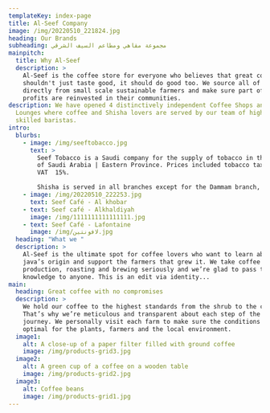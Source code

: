 ```yaml
---
templateKey: index-page
title: Al-Seef Company
image: /img/20220510_221824.jpg
heading: Our Brands
subheading: مجموعة مقاهي ومطاعم السيف الشرقي
mainpitch:
  title: Why Al-Seef
  description: >
    Al-Seef is the coffee store for everyone who believes that great coffee
    shouldn't just taste good, it should do good too. We source all of our beans
    directly from small scale sustainable farmers and make sure part of the
    profits are reinvested in their communities.
description: We have opened 4 distinctively independent Coffee Shops and Houkah
  Lounges where coffee and Shisha lovers are served by our team of highly
  skilled baristas.
intro:
  blurbs:
    - image: /img/seeftobacco.jpg
      text: >
        Seef Tobacco is a Saudi company for the supply of tobacco in the Kingdom
        of Saudi Arabia | Eastern Province. Prices included tobacco tax 100% and
        VAT  15%.

        Shisha is served in all branches except for the Dammam branch, Al Shati district.
    - image: /img/20220510_222253.jpg
      text: Seef Café - Al khobar
    - text: Seef café - Alkhaldiyah
      image: /img/1111111111111111.jpg
    - text: Seef Café - Lafontaine
      image: /img/لافونتين.jpg
  heading: "What we "
  description: >
    Al-Seef is the ultimate spot for coffee lovers who want to learn about their
    java’s origin and support the farmers that grew it. We take coffee
    production, roasting and brewing seriously and we’re glad to pass that
    knowledge to anyone. This is an edit via identity...
main:
  heading: Great coffee with no compromises
  description: >
    We hold our coffee to the highest standards from the shrub to the cup.
    That’s why we’re meticulous and transparent about each step of the coffee’s
    journey. We personally visit each farm to make sure the conditions are
    optimal for the plants, farmers and the local environment.
  image1:
    alt: A close-up of a paper filter filled with ground coffee
    image: /img/products-grid3.jpg
  image2:
    alt: A green cup of a coffee on a wooden table
    image: /img/products-grid2.jpg
  image3:
    alt: Coffee beans
    image: /img/products-grid1.jpg
---
```

